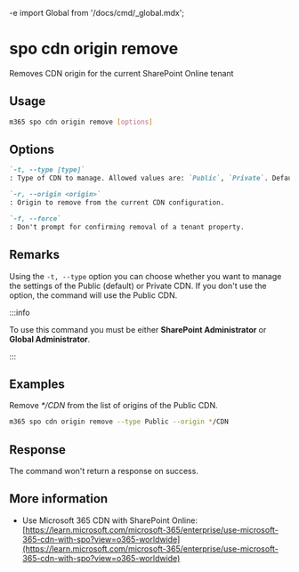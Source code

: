 -e <!-- DISCLAIMER: All secrets, passwords, and sensitive values in this document are examples only and not real credentials. -->
import Global from '/docs/cmd/_global.mdx';

# spo cdn origin remove

Removes CDN origin for the current SharePoint Online tenant

## Usage

```sh
m365 spo cdn origin remove [options]
```

## Options

```md definition-list
`-t, --type [type]`
: Type of CDN to manage. Allowed values are: `Public`, `Private`. Default `Public`.

`-r, --origin <origin>`
: Origin to remove from the current CDN configuration.

`-f, --force`
: Don't prompt for confirming removal of a tenant property.
```

<Global />

## Remarks

Using the `-t, --type` option you can choose whether you want to manage the settings of the Public (default) or Private CDN. If you don't use the option, the command will use the Public CDN.

:::info

To use this command you must be either **SharePoint Administrator** or **Global Administrator**.

:::
    
## Examples

Remove _*/CDN_ from the list of origins of the Public CDN.

```sh
m365 spo cdn origin remove --type Public --origin */CDN
```

## Response

The command won't return a response on success.

## More information

- Use Microsoft 365 CDN with SharePoint Online: [https://learn.microsoft.com/microsoft-365/enterprise/use-microsoft-365-cdn-with-spo?view=o365-worldwide](https://learn.microsoft.com/microsoft-365/enterprise/use-microsoft-365-cdn-with-spo?view=o365-worldwide)
